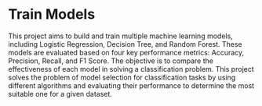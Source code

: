 # Train Models
 This project aims to build and train multiple machine learning models, including Logistic Regression, Decision Tree, and Random Forest. These models are evaluated based on four key performance metrics: Accuracy, Precision, Recall, and F1 Score. The objective is to compare the effectiveness of each model in solving a classification problem. This project solves the problem of model selection for classification tasks by using different algorithms and evaluating their performance to determine the most suitable one for a given dataset.
